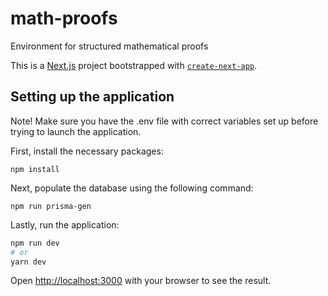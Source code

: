 # math-proofs
Environment for structured mathematical proofs



This is a [Next.js](https://nextjs.org/) project bootstrapped with [`create-next-app`](https://github.com/vercel/next.js/tree/canary/packages/create-next-app).

## Setting up the application

Note! Make sure you have the .env file with correct variables set up before trying to launch the application.

First, install the necessary packages:

```
npm install
```

Next, populate the database using the following command:

```
npm run prisma-gen
```

Lastly, run the application:

```bash
npm run dev
# or
yarn dev
```

Open [http://localhost:3000](http://localhost:3000) with your browser to see the result.
